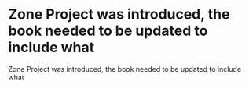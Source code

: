 # Zone Project was introduced, the book needed to be updated to include what

Zone Project was introduced, the book needed to be updated to include what
